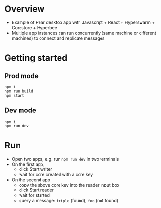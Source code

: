 # Overview
- Example of Pear desktop app with Javascript + React + Hyperswarm + Corestore + Hyperbee
- Multiple app instances can run concurrently (same machine or different machines) 
to connect and replicate messages

# Getting started
## Prod mode
```shell
npm i
npm run build
npm start
```

## Dev mode
```shell
npm i
npm run dev
```

# Run
- Open two apps, e.g. run `npm run dev` in two terminals
- On the first app, 
  - click Start writer
  - wait for core created with a core key
- On the second app
  - copy the above core key into the reader input box
  - click Start reader
  - wait for started
  - query a message: `triple` (found), `foo` (not found)
